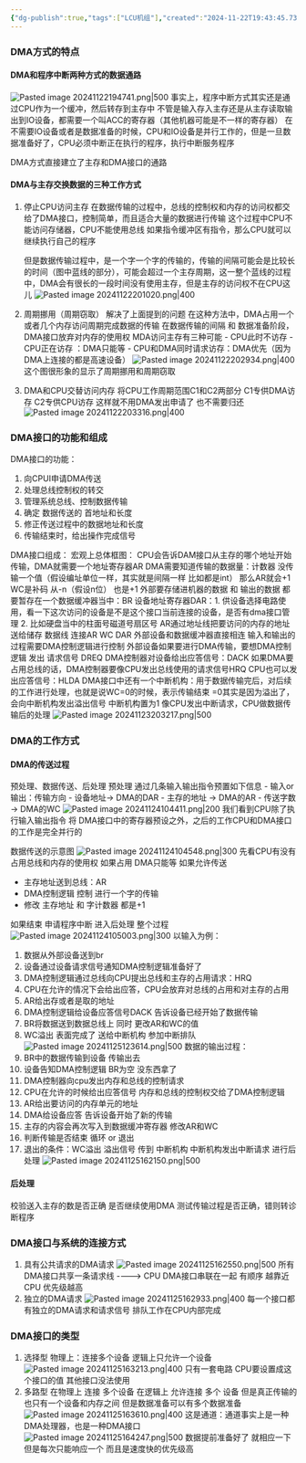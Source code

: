 ```yaml
---
{"dg-publish":true,"tags":["LCU机组"],"created":"2024-11-22T19:43:45.730+08:00","updated":"2025-04-19T09:59:22.252+08:00","permalink":"/LCU principles of computer composition/DMA方式/","dgPassFrontmatter":true,"noteIcon":""}
---
```



### DMA方式的特点
#### DMA和程序中断两种方式的数据通路
 ![Pasted image 20241122194741.png|500](/img/user/accessory/Pasted%20image%2020241122194741.png)
 事实上，程序中断方式其实还是通过CPU作为一个缓冲，然后转存到主存中
 不管是输入存入主存还是从主存读取输出到IO设备，都需要一个叫ACC的寄存器（其他机器可能是不一样的寄存器）
 在不需要IO设备或者是数据准备的时候，CPU和IO设备是并行工作的，但是一旦数据准备好了，CPU必须中断正在执行的程序，执行中断服务程序
 
 DMA方式直接建立了主存和DMA接口的通路
#### DMA与主存交换数据的三种工作方式
1. 停止CPU访问主存
	在数据传输的过程中，总线的控制权和内存的访问权都交给了DMA接口，控制简单，而且适合大量的数据进行传输
	这个过程中CPU不能访问存储器，CPU不能使用总线   如果指令缓冲区有指令，那么CPU就可以继续执行自己的程序

	但是数据传输过程中，是一个字一个字的传输的，传输的间隔可能会是比较长的时间（图中蓝线的部分），可能会超过一个主存周期，这一整个蓝线的过程中，DMA会有很长的一段时间没有使用主存，但是主存的访问权不在CPU这儿
	![Pasted image 20241122201020.png|400](/img/user/accessory/Pasted%20image%2020241122201020.png)
2. 周期挪用（周期窃取）
	解决了上面提到的问题
	在这种方法中，DMA占用一个或者几个内存访问周期完成数据的传输
	在数据传输的间隔 和 数据准备阶段，DMA接口放弃对内存的使用权
	MDA访问主存有三种可能
		- CPU此时不访存
		- CPU正在访存 ：DMA只能等
		- CPU和DMA同时请求访存：DMA优先（因为DMA上连接的都是高速设备）
	![Pasted image 20241122202934.png|400](/img/user/accessory/Pasted%20image%2020241122202934.png)
	这个图很形象的显示了周期挪用和周期窃取
3. DMA和CPU交替访问内存
	将CPU工作周期范围C1和C2两部分
	C1专供DMA访存
	C2专供CPU访存
	这样就不用DMA发出申请了 也不需要归还
	![Pasted image 20241122203316.png|400](/img/user/accessory/Pasted%20image%2020241122203316.png)


### DMA接口的功能和组成
DMA接口的功能：
1. 向CPUI申请DMA传送
2. 处理总线控制权的转交
3. 管理系统总线、控制数据传输
4. 确定 数据传送的 首地址和长度
5. 修正传送过程中的数据地址和长度
6. 传输结束时，给出操作完成信号

DMA接口组成：
宏观上总体框图：
CPU会告诉DAM接口从主存的哪个地址开始传输，DMA就需要一个地址寄存器AR
DMA需要知道传输的数据量：计数器
没传输一个值（假设编址单位一样，其实就是间隔一样 比如都是int） 那么AR就会+1  WC是补码 从-n（假设n位） 也是+1
外部要存储进机器的数据 和 输出的数据 都要暂存在一个数据缓冲器当中：BR
设备地址寄存器DAR：1. 供设备选择电路使用，看一下这次访问的设备是不是这个接口当前连接的设备，是否有dma接口管理 2. 比如硬盘当中的柱面号磁道号扇区号
AR通过地址线把要访问的内存的地址送给储存
数据线 连接AR WC DAR
外部设备和数据缓冲器直接相连
输入和输出的过程需要DMA控制逻辑进行控制
外部设备如果要进行DMA传输，要想DMA控制逻辑 发出 请求信号 DREQ
DMA控制器对设备给出应答信号：DACK
如果DMA要占用总线的话，DMA控制器要像CPU发出总线使用的请求信号HRQ CPU也可以发出应答信号：HLDA
DMA接口中还有一个中断机构：用于数据传输完后，对后续的工作进行处理，也就是说WC=0的时候，表示传输结束 =0其实是因为溢出了，会向中断机构发出溢出信号  中断机构置为1  像CPU发出中断请求，CPU做数据传输后的处理
![Pasted image 20241123203217.png|500](/img/user/accessory/Pasted%20image%2020241123203217.png)

### DMA的工作方式
#### DMA的传送过程
预处理、数据传送、后处理
预处理
	通过几条输入输出指令预置如下信息
	- 输入or输出：传输方向
	- 设备地址-> DMA的DAR
	- 主存的地址  -> DMA的AR
	- 传送字数  -> DMA的WC
	![Pasted image 20241124104411.png|200](/img/user/accessory/Pasted%20image%2020241124104411.png)
	我们看到CPU除了执行输入输出指令  将 DMA接口中的寄存器预设之外，之后的工作CPU和DMA接口的工作是完全并行的

数据传送的示意图
![Pasted image 20241124104548.png|300](/img/user/accessory/Pasted%20image%2020241124104548.png)
先看CPU有没有占用总线和内存的使用权  如果占用  DMA只能等
如果允许传送
- 主存地址送到总线：AR
- DMA控制逻辑 控制  进行一个字的传输
- 修改 主存地址  和 字计数器  都是+1

如果结束 申请程序中断 进入后处理
整个过程
![Pasted image 20241124105003.png|300](/img/user/accessory/Pasted%20image%2020241124105003.png)
以输入为例：
1. 数据从外部设备送到br
2. 设备通过设备请求信号通知DMA控制逻辑准备好了
3. DMA控制逻辑通过总线向CPU提出总线和主存的占用请求：HRQ
4. CPU在允许的情况下会给出应答，CPU会放弃对总线的占用和对主存的占用
5. AR给出存或者是取的地址
6. DMA控制逻辑给设备应答信号DACK 告诉设备已经开始了数据传输
7. BR将数据送到数据总线上 同时 更改AR和WC的值
8. WC溢出  表面完成了 送给中断机构 参加中断排队
![Pasted image 20241125123614.png|500](/img/user/accessory/Pasted%20image%2020241125123614.png)
数据的输出过程：
1. BR中的数据传输到设备 传输出去
2. 设备告知DMA控制逻辑 BR为空 没东西拿了
3. DMA控制器向cpu发出内存和总线的控制请求
4. CPU在允许的时候给出应答信号 内存和总线的控制权交给了DMA控制逻辑
5. AR给出要访问的内存单元的地址
6. DMA给设备应答  告诉设备开始了新的传输
7. 主存的内容会再次写入到数据缓冲寄存器   修改AR和WC
8. 判断传输是否结束    循环 or  退出
9. 退出的条件：WC溢出   溢出信号 传到 中断机构 中断机构发出中断请求 进行后处理
![Pasted image 20241125162150.png|500](/img/user/accessory/Pasted%20image%2020241125162150.png)
#### 后处理
校验送入主存的数是否正确
是否继续使用DMA
测试传输过程是否正确，错则转诊断程序



### DMA接口与系统的连接方式
1. 具有公共请求的DMA请求
	![Pasted image 20241125162550.png|500](/img/user/accessory/Pasted%20image%2020241125162550.png)
	所有DMA接口共享一条请求线 ---->  CPU
	DMA接口串联在一起  有顺序  越靠近CPU 优先级越高
2. 独立的DMA请求
	![Pasted image 20241125162933.png|400](/img/user/accessory/Pasted%20image%2020241125162933.png)
	每一个接口都有独立的DMA请求和请求信号
	排队工作在CPU内部完成


### DMA接口的类型
1. 选择型
	物理上：连接多个设备
	逻辑上只允许一个设备
	![Pasted image 20241125163213.png|400](/img/user/accessory/Pasted%20image%2020241125163213.png)
	只有一套电路
	CPU要设置成这个接口的值  其他接口没法使用
2. 多路型
	在物理上 连接 多个设备
	在逻辑上 允许连接 多个 设备
	但是真正传输的也只有一个设备和内存之间
	但是数据准备可以有多个数据准备
	![Pasted image 20241125163610.png|400](/img/user/accessory/Pasted%20image%2020241125163610.png)
	这是通道：通道事实上是一种DMA处理器，也是一种DMA接口
	![Pasted image 20241125164247.png|500](/img/user/accessory/Pasted%20image%2020241125164247.png)
	数据提前准备好了 就相应一下  但是每次只能响应一个 而且是速度快的优先级高